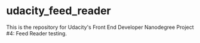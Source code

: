 # udacity_feed_reader
This is the repository for Udacity's Front End Developer Nanodegree Project #4: Feed Reader testing.
